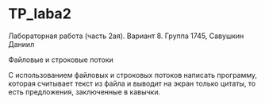 # TP_laba2
Лабораторная работа (часть 2ая). Вариант 8. Группа 1745, Савушкин Даниил

Файловые и строковые потоки

С использованием файловых и строковых потоков написать программу, которая считывает текст из файла и выводит на экран только цитаты, то есть предложения, заключенные в кавычки.
